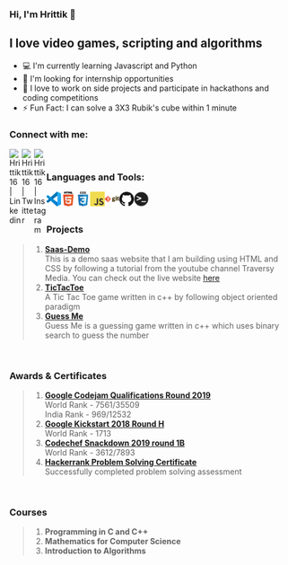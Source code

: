 ### Hi, I'm Hrittik :boy:

## I love video games, scripting and algorithms
- :computer: I'm currently learning Javascript and Python
- :calling: I'm looking for internship opportunities
- :calendar: I love to work on side projects and participate in hackathons and coding competitions
- :zap: Fun Fact: I can solve a 3X3 Rubik's cube within 1 minute

### Connect with me:

[<img align="left" alt="Hrittik16 | Linkedin" width="22px" src="https://cdn.jsdelivr.net/npm/simple-icons@v3/icons/linkedin.svg" />](https://www.linkedin.com/in/Hrittik16)
[<img align="left" alt="Hrittik16 | Twitter" width="22px" src="https://cdn.jsdelivr.net/npm/simple-icons@v3/icons/twitter.svg" />](https://twitter.com/Hrittik166)
[<img align="left" alt="Hrittik16 | Instagram" width="22px" src="https://cdn.jsdelivr.net/npm/simple-icons@v3/icons/instagram.svg" />](https://www.instagram.com/hrittik166/)

<br>

### Languages and Tools:

[<img align="left" alt="Visual Studio Code" width="26px" src="https://raw.githubusercontent.com/github/explore/80688e429a7d4ef2fca1e82350fe8e3517d3494d/topics/visual-studio-code/visual-studio-code.png" />](https://github.com/Hrittik16/Hrittik16.github.io)
[<img align="left" alt="HTML5" width="26px" src="https://raw.githubusercontent.com/github/explore/80688e429a7d4ef2fca1e82350fe8e3517d3494d/topics/html/html.png" />](https://github.com/Hrittik16/Hrittik16.github.io)
[<img align="left" alt="CSS3" width="26px" src="https://raw.githubusercontent.com/github/explore/80688e429a7d4ef2fca1e82350fe8e3517d3494d/topics/css/css.png" />](https://github.com/Hrittik16/Hrittik16.github.io)
[<img align="left" alt="JavaScript" width="26px" src="https://raw.githubusercontent.com/github/explore/80688e429a7d4ef2fca1e82350fe8e3517d3494d/topics/javascript/javascript.png" />](https://github.com/Hrittik16/Hrittik16.github.io)
[<img align="left" alt="Git" width="26px" src="https://raw.githubusercontent.com/github/explore/80688e429a7d4ef2fca1e82350fe8e3517d3494d/topics/git/git.png" />](https://github.com/Hrittik16/Hrittik16.github.io)
[<img align="left" alt="GitHub" width="26px" src="https://raw.githubusercontent.com/github/explore/78df643247d429f6cc873026c0622819ad797942/topics/github/github.png" />](https://github.com/Hrittik16/Hrittik16.github.io)
[<img align="left" alt="Terminal" width="26px" src="https://raw.githubusercontent.com/github/explore/80688e429a7d4ef2fca1e82350fe8e3517d3494d/topics/terminal/terminal.png" />](https://github.com/Hrittik16/Hrittik16.github.io)

<br>
<br>

### Projects

> 1. [**Saas-Demo**](https://github.com/Hrittik16/Saas-Demo)<br>
This is a demo saas website that I am building using HTML and CSS by following a tutorial from the youtube channel Traversy Media. You can check out the live website [here](https://hrittik16.github.io/Saas-Demo/) 
>2. [**TicTacToe**](https://github.com/Hrittik16/TicTacToe)<br>
A Tic Tac Toe game written in c++ by following object oriented paradigm
> 3. [**Guess Me**](https://github.com/Hrittik16/Guess-Me)<br>
Guess Me is a guessing game written in c++ which uses binary search to guess the number

<br>

### Awards & Certificates

> 1. [**Google Codejam Qualifications Round 2019**](https://drive.google.com/file/d/10b4xKj7g6gCHUQ3SQPhD0iG4I3AEfewC/view)<br>
World Rank - 7561/35509<br>
India Rank - 969/12532
> 2. [**Google Kickstart 2018 Round H**](https://codingcompetitions.withgoogle.com/kickstart/certificate/summary/0000000000050e00)<br>
World Rank - 1713
> 3. [**Codechef Snackdown 2019 round 1B**](https://www.codechef.com/certificates/public/cd6414a)<br>
World Rank - 3612/7893
> 4. [**Hackerrank Problem Solving Certificate**](https://www.hackerrank.com/certificates/2421172a7e53)<br>
Successfully completed problem solving assessment

<br>

### Courses

> 1. **Programming in C and C++**
> 2. **Mathematics for Computer Science**
> 3. **Introduction to Algorithms**
